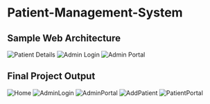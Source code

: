# Patient-Management-System

## Sample Web Architecture

<!--<img src = "https://github.com/jaigora24/Patient-Management-System/blob/main/img/1.png" alt="Home Page">-->
<img src = "https://github.com/jaigora24/E-Healthcare-Management-System/blob/main/img/PatientPortal.png" alt="Patient Details">
<img src = "https://github.com/jaigora24/E-Healthcare-Management-System/blob/main/img/AdminLogin.png" alt="Admin Login">
<img src = "https://github.com/jaigora24/E-Healthcare-Management-System/blob/main/img/AdminPortal.png" alt="Admin Portal">


## Final Project Output

<img src = "https://github.com/jaigora24/E-Healthcare-Management-System/blob/main/img/Final/Home.PNG" alt = "Home">
<img src = "https://github.com/jaigora24/E-Healthcare-Management-System/blob/main/img/Final/Login.PNG" alt = "AdminLogin">
<img src = "https://github.com/jaigora24/E-Healthcare-Management-System/blob/main/img/Final/AdminPortal.PNG" alt = "AdminPortal">
<img src = "https://github.com/jaigora24/E-Healthcare-Management-System/blob/main/img/Final/AddPatient.PNG" alt = "AddPatient">
<img src = "https://github.com/jaigora24/E-Healthcare-Management-System/blob/main/img/Final/PatientPortal.PNG" alt = "PatientPortal">

